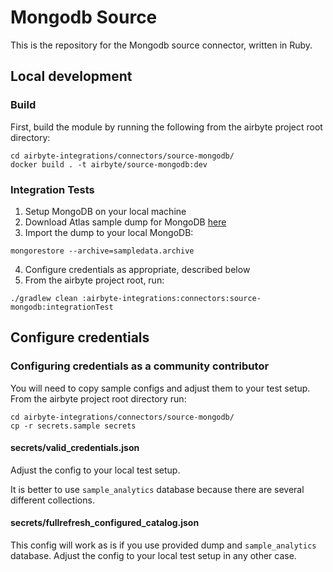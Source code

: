 # Mongodb Source 

This is the repository for the Mongodb source connector, written in Ruby. 

## Local development
### Build
First, build the module by running the following from the airbyte project root directory: 
```
cd airbyte-integrations/connectors/source-mongodb/
docker build . -t airbyte/source-mongodb:dev
```

### Integration Tests 
1. Setup MongoDB on your local machine
1. Download Atlas sample dump for MongoDB [here](https://atlas-education.s3.amazonaws.com/sampledata.archive)
1. Import the dump to your local MongoDB: 
```
mongorestore --archive=sampledata.archive
```
4. Configure credentials as appropriate, described below
1. From the airbyte project root, run:
```
./gradlew clean :airbyte-integrations:connectors:source-mongodb:integrationTest
```

## Configure credentials
### Configuring credentials as a community contributor
You will need to copy sample configs and adjust them to your test setup. From the airbyte project root directory run:
```
cd airbyte-integrations/connectors/source-mongodb/
cp -r secrets.sample secrets
```

#### secrets/valid_credentials.json
Adjust the config to your local test setup.

It is better to use `sample_analytics` database because there are several different collections.

#### secrets/fullrefresh_configured_catalog.json
This config will work as is if you use provided dump and `sample_analytics` database. Adjust the config to your local test setup in any other case.